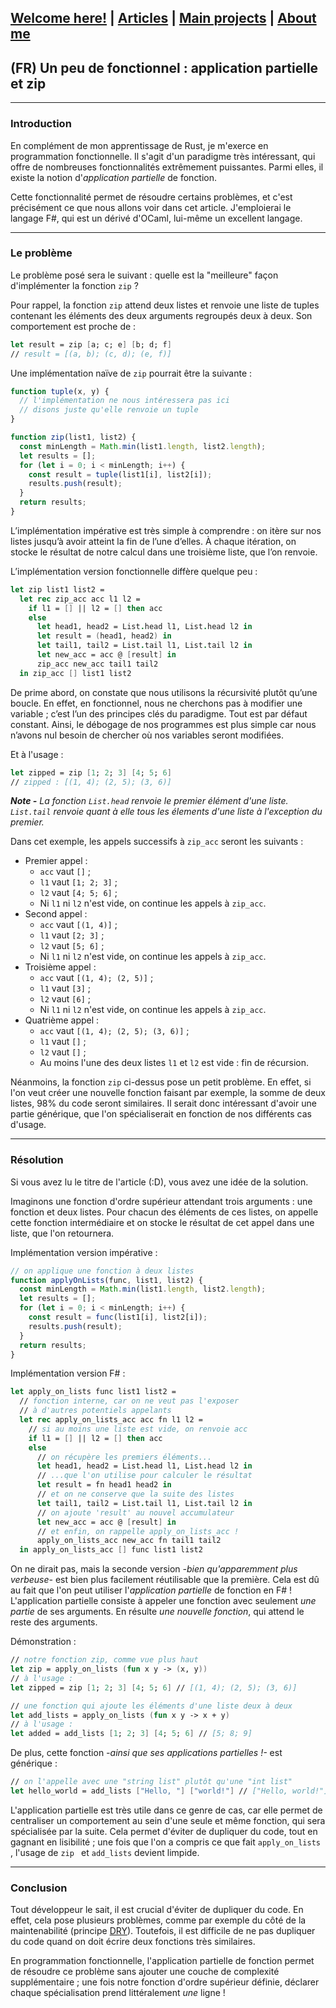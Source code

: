 ## [Welcome here!](https://vpenando.github.io) | [Articles](https://vpenando.github.io/articles.html) | [Main projects](https://vpenando.github.io/projects.html) | [About me](https://vpenando.github.io/about.html)

## (FR) Un peu de fonctionnel : application partielle et zip

---

### Introduction
En complément de mon apprentissage de Rust, je m'exerce en programmation fonctionnelle.
Il s'agit d'un paradigme très intéressant, qui offre de nombreuses fonctionnalités extrêmement puissantes.
Parmi elles, il existe la notion d'*application partielle* de fonction.

Cette fonctionnalité permet de résoudre certains problèmes, et c'est précisément ce que nous allons voir dans cet article.
J'emploierai le langage F#, qui est un dérivé d'OCaml, lui-même un excellent langage.

---

### Le problème
Le problème posé sera le suivant : quelle est la "meilleure" façon d'implémenter la fonction `zip` ?

Pour rappel, la fonction `zip` attend deux listes et renvoie une liste de tuples contenant les éléments des deux arguments regroupés deux à deux.
Son comportement est proche de :
```fsharp
let result = zip [a; c; e] [b; d; f]
// result = [(a, b); (c, d); (e, f)]
```
Une implémentation naïve de `zip` pourrait être la suivante :
```js
function tuple(x, y) {
  // l'implémentation ne nous intéressera pas ici
  // disons juste qu'elle renvoie un tuple
}

function zip(list1, list2) {
  const minLength = Math.min(list1.length, list2.length);
  let results = [];
  for (let i = 0; i < minLength; i++) {
    const result = tuple(list1[i], list2[i]);
    results.push(result);
  }
  return results;
}
```
L’implémentation impérative est très simple à comprendre : on itère sur nos listes jusqu’à avoir atteint la fin de l’une d’elles. À chaque itération, on stocke le résultat de notre calcul dans une troisième liste, que l’on renvoie.

L’implémentation version fonctionnelle diffère quelque peu :
```fsharp
let zip list1 list2 =
  let rec zip_acc acc l1 l2 =
    if l1 = [] || l2 = [] then acc
    else
      let head1, head2 = List.head l1, List.head l2 in
      let result = (head1, head2) in
      let tail1, tail2 = List.tail l1, List.tail l2 in
      let new_acc = acc @ [result] in
      zip_acc new_acc tail1 tail2
  in zip_acc [] list1 list2
```
De prime abord, on constate que nous utilisons la récursivité plutôt qu’une boucle. En effet, en fonctionnel, nous ne cherchons pas à modifier une variable ; c’est l’un des principes clés du paradigme. Tout est par défaut constant. Ainsi, le débogage de nos programmes est plus simple car nous n’avons nul besoin de chercher où nos variables seront modifiées.

Et à l'usage :
```fsharp
let zipped = zip [1; 2; 3] [4; 5; 6]
// zipped : [(1, 4); (2, 5); (3, 6)]
```
***Note -** La fonction `List.head` renvoie le premier élément d'une liste.
`List.tail` renvoie quant à elle tous les élements d'une liste à l'exception du premier.*

Dans cet exemple, les appels successifs à `zip_acc` seront les suivants :
* Premier appel :
  * `acc` vaut `[]` ;
  * `l1` vaut `[1; 2; 3]` ;
  * `l2` vaut `[4; 5; 6]` ;
  * Ni `l1` ni `l2` n'est vide, on continue les appels à `zip_acc`.
* Second appel :
  * `acc` vaut `[(1, 4)]` ;
  * `l1` vaut `[2; 3]` ;
  * `l2` vaut `[5; 6]` ;
  * Ni `l1` ni `l2` n'est vide, on continue les appels à `zip_acc`.
* Troisième appel :
  * `acc` vaut `[(1, 4); (2, 5)]` ;
  * `l1` vaut `[3]` ;
  * `l2` vaut `[6]` ;
  * Ni `l1` ni `l2` n'est vide, on continue les appels à `zip_acc`.
* Quatrième appel :
  * `acc` vaut `[(1, 4); (2, 5); (3, 6)]` ;
  * `l1` vaut `[]` ;
  * `l2` vaut `[]` ;
  * Au moins l'une des deux listes `l1` et `l2` est vide : fin de récursion.

Néanmoins, la fonction `zip` ci-dessus pose un petit problème.
En effet, si l'on veut créer une nouvelle fonction faisant par exemple, la somme de deux listes, 98% du code seront similaires.
Il serait donc intéressant d'avoir une partie générique, que l'on spécialiserait en fonction de nos différents cas d'usage.

---

### Résolution
Si vous avez lu le titre de l'article (:D), vous avez une idée de la solution.

Imaginons une fonction d'ordre supérieur attendant trois arguments : une fonction et deux listes.
Pour chacun des éléments de ces listes, on appelle cette fonction intermédiaire et on stocke le résultat de cet appel dans une liste, que l'on retournera.

Implémentation version impérative :
```js
// on applique une fonction à deux listes
function applyOnLists(func, list1, list2) {
  const minLength = Math.min(list1.length, list2.length);
  let results = [];
  for (let i = 0; i < minLength; i++) {
    const result = func(list1[i], list2[i]);
    results.push(result);
  }
  return results;
}
```
Implémentation version F# :
```fsharp
let apply_on_lists func list1 list2 =
  // fonction interne, car on ne veut pas l'exposer
  // à d'autres potentiels appelants
  let rec apply_on_lists_acc acc fn l1 l2 =
    // si au moins une liste est vide, on renvoie acc
    if l1 = [] || l2 = [] then acc
    else
      // on récupère les premiers éléments...
      let head1, head2 = List.head l1, List.head l2 in
      // ...que l'on utilise pour calculer le résultat
      let result = fn head1 head2 in
      // et on ne conserve que la suite des listes
      let tail1, tail2 = List.tail l1, List.tail l2 in
      // on ajoute 'result' au nouvel accumulateur
      let new_acc = acc @ [result] in
      // et enfin, on rappelle apply_on_lists_acc !
      apply_on_lists_acc new_acc fn tail1 tail2
  in apply_on_lists_acc [] func list1 list2
```
On ne dirait pas, mais la seconde version *-bien qu'apparemment plus verbeuse-* est bien plus facilement réutilisable que la première.
Cela est dû au fait que l'on peut utiliser l'*application partielle* de fonction en F# !
L'application partielle consiste à appeler une fonction avec seulement *une partie* de ses arguments.
En résulte *une nouvelle fonction*, qui attend le reste des arguments.

Démonstration :
```fsharp
// notre fonction zip, comme vue plus haut
let zip = apply_on_lists (fun x y -> (x, y))
// à l'usage :
let zipped = zip [1; 2; 3] [4; 5; 6] // [(1, 4); (2, 5); (3, 6)]

// une fonction qui ajoute les éléments d'une liste deux à deux
let add_lists = apply_on_lists (fun x y -> x + y)
// à l'usage :
let added = add_lists [1; 2; 3] [4; 5; 6] // [5; 8; 9]
```
De plus, cette fonction *-ainsi que ses applications partielles !-* est générique :
```fsharp
// on l'appelle avec une "string list" plutôt qu'une "int list"
let hello_world = add_lists ["Hello, "] ["world!"] // ["Hello, world!"]
```
L'application partielle est très utile dans ce genre de cas, car elle permet de centraliser un comportement au sein d'une seule et même fonction, qui sera spécialisée par la suite.
Cela permet d'éviter de dupliquer du code, tout en gagnant en lisibilité ; une fois que l'on a compris ce que fait `apply_on_lists `, l'usage de `zip ` et `add_lists` devient limpide.

---

### Conclusion
Tout développeur le sait, il est crucial d'éviter de dupliquer du code. En effet, cela pose plusieurs problèmes, comme par exemple du côté de la maintenabilité (principe [DRY](https://fr.wikipedia.org/wiki/Ne_vous_r%C3%A9p%C3%A9tez_pas)).
Toutefois, il est difficile de ne pas dupliquer du code quand on doit écrire deux fonctions très similaires.

En programmation fonctionnelle, l'application partielle de fonction permet de résoudre ce problème sans ajouter une couche de complexité supplémentaire ; une fois notre fonction d'ordre supérieur définie, déclarer chaque spécialisation prend littéralement *une* ligne !
